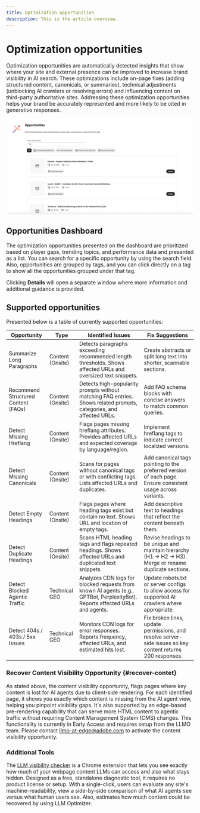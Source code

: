 ```yaml
---
title: Optimization opportunities
description: This is the article overview.
---
```


# Optimization opportunities

Optimization opportunities are automatically detected insights that show where your site and external presence can be improved to increase brand visibility in AI search. These optimizations include on-page fixes (adding structured content, canonicals, or summaries), technical adjustments (unblocking AI crawlers or resolving errors) and influencing content on third-party authoritative sites. Addressing these optimization opportunities helps your brand be accurately represented and more likely to be cited in generative responses.

![Optimization opportunities](/help/dashboards/assets/oport.png)

## Opportunities Dashboard

The optimization opportunities presented on the dashboard are prioritized based on player gaps, trending topics, and performance data and presented as a list. You can search for a specific opportunity by using the search field. Also, opportunities are grouped by tags, and you can click directly on a tag to show all the  opportunities grouped under that tag.

Clicking **Details** will open a separate window where more information and additional guidance is provided.

## Supported opportunities

Presented below is a table of currently supported opportunities:

| Opportunity | Type | Identified Issues | Fix Suggestions |
|---------|----------|----------|----------|
|Summarize Long Paragraphs | Content (Onsite) | Detects paragraphs exceeding recommended length thresholds. Shows affected URLs and oversized text snippets. | Create abstracts or split long text into shorter, scannable sections. |
| Recommend Structured Content (FAQs)| Content (Onsite) | Detects high-popularity prompts without matching FAQ entries. Shows related prompts, categories, and affected URLs. | Add FAQ schema blocks with concise answers to match common queries. |
| Detect Missing Hreflang | Content (Onsite)| Flags pages missing hreflang attributes. Provides affected URLs and expected coverage by language/region.| Implement hreflang tags to indicate correct localized versions. |
| Detect Missing Canonicals | Content (Onsite) | Scans for pages without canonical tags or with conflicting tags. Lists affected URLs and duplicates. | Add canonical tags pointing to the preferred version of each page. Ensure consistent usage across variants. |
| Detect Empty Headings | Content (Onsite) | Flags pages where heading tags exist but contain no text. Shows URL and location of empty tags. | Add descriptive text to headings that reflect the content beneath them. |
| Detect Duplicate Headings | Content (Onsite) | Scans HTML heading tags and flags repeated headings. Shows affected URLs and duplicated text snippets. | Revise headings to be unique and maintain hierarchy (H1 → H2 → H3). Merge or rename duplicate sections. |
| Detect Blocked Agentic Traffic | Technical GEO | Analyzes CDN logs for blocked requests from known AI agents (e.g., GPTBot, PerplexityBot). Reports affected URLs and agents. | Update robots.txt or server configs to allow access for supported AI crawlers where appropriate. |
| Detect 404s / 403s / 5xx Issues | Technical GEO | Monitors CDN logs for error responses. Reports frequency, affected URLs, and estimated hits lost. | Fix broken links, update permissions, and resolve server-side issues so key content returns 200 responses. |

### Recover Content Visibility Opportunity {#recover-contet}

As stated above, the content visibility opportunity, flags pages where key content is lost for AI agents due to client-side rendering. For each identified page, it shows you exactly which content is missing from the AI agent view, helping you pinpoint visibility gaps. It's also supported by an edge-based pre-rendering capability that can serve more HTML content to agentic traffic without requiring Content Management System (CMS) changes. This functionality is currently in Early Access and requires setup from the LLMO team. Please contact [llmo-at-edge@adobe.com](llmo-at-edge@adobe.com) to activate the content visibility opportunity.

### Additional Tools

The [LLM visibility checker](https://chromewebstore.google.com/detail/is-your-webpage-citable/jbjngahjjdgonbeinjlepfamjdmdcbcc) is a Chrome extension that lets you see exactly how much of your webpage content LLMs can access and also what stays hidden. Designed as a free, standalone diagnostic tool, it requires no product license or setup. With a single-click, users can evaluate any site's machine-readability, view a side-by-side comparison of what AI agents see versus what human users see. Also, estimates how much content could be recovered by using LLM Optimizer.

